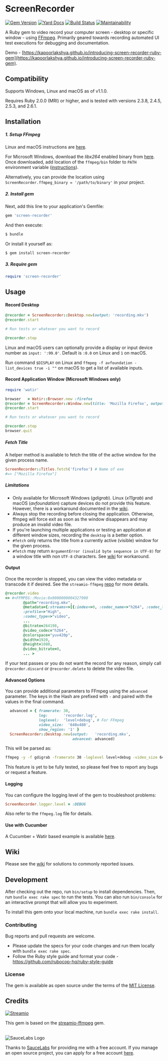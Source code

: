 # ScreenRecorder

[![Gem Version](https://badge.fury.io/rb/screen-recorder.svg)](https://badge.fury.io/rb/screen-recorder)
[![Yard Docs](http://img.shields.io/badge/yard-docs-blue.svg)](https://www.rubydoc.info/github/kapoorlakshya/screen-recorder/master)
[![Build Status](https://travis-ci.org/kapoorlakshya/screen-recorder.svg?branch=master)](https://travis-ci.org/kapoorlakshya/screen-recorder)
[![Maintainability](https://api.codeclimate.com/v1/badges/b6049dfee7375aed9bc8/maintainability)](https://codeclimate.com/github/kapoorlakshya/screen-recorder/maintainability)

A Ruby gem to video record your computer screen - desktop or specific
window - using [FFmpeg](https://www.ffmpeg.org/). Primarily
geared towards recording automated UI test executions for debugging
and documentation.

Demo - [https://kapoorlakshya.github.io/introducing-screen-recorder-ruby-gem](https://kapoorlakshya.github.io/introducing-screen-recorder-ruby-gem).

## Compatibility

Supports Windows, Linux and macOS as of v1.1.0.

Requires Ruby 2.0.0 (MRI) or higher, and is tested 
with versions 2.3.8, 2.4.5, 2.5.3, and 2.6.1.

## Installation

##### 1. Setup FFmpeg

Linux and macOS instructions are [here](https://www.ffmpeg.org/download.html). 

For Microsoft Windows, download the *libx264* enabled binary from [here](https://ffmpeg.zeranoe.com/builds/).
Once downloaded, add location of the `ffmpeg/bin` folder to `PATH` environment variable 
([instructions](https://windowsloop.com/install-ffmpeg-windows-10/)).

Alternatively, you can provide the location using 
`ScreenRecorder.ffmpeg_binary = '/path/to/binary'` in your project.

##### 2. Install gem

Next, add this line to your application's Gemfile:

```ruby
gem 'screen-recorder'
```

And then execute:

```bash
$ bundle
```

Or install it yourself as:

```bash
$ gem install screen-recorder
```

##### 3. Require gem

```ruby
require 'screen-recorder'
```

## Usage

#### Record Desktop

```ruby
@recorder = ScreenRecorder::Desktop.new(output: 'recording.mkv')
@recorder.start

# Run tests or whatever you want to record

@recorder.stop
```

Linux and macOS users can optionally provide a display or input device number as 
`input: ':99.0'`. Default is `:0.0` on Linux and `1` on macOS. 

Run command `$DISPLAY` on Linux and `ffmpeg -f avfoundation -list_devices true -i ""` on macOS to get a list of available
inputs.

#### Record Application Window (Microsoft Windows only)

```ruby
require 'watir'

browser   = Watir::Browser.new :firefox
@recorder = ScreenRecorder::Window.new(title: 'Mozilla Firefox', output: 'recording.mkv')
@recorder.start

# Run tests or whatever you want to record

@recorder.stop
browser.quit 
```

##### Fetch Title

A helper method is available to fetch the title of the active window
for the given process name.

```ruby
ScreenRecorder::Titles.fetch('firefox') # Name of exe
#=> ["Mozilla Firefox"]
```

##### Limitations

- Only available for Microsoft Windows (*gdigrab*). Linux (*x11grab*) and macOS 
(*avfoundation*) capture devices do not provide this feature. However, there
is a workaround documented in the [wiki](https://github.com/kapoorlakshya/screen-recorder/wiki/Window-recording-in-Linux-and-Mac).
- Always stop the recording before closing the application. Otherwise,
ffmpeg will force exit as soon as the window disappears and may produce
an invalid video file.
- If you're launching multiple applications or testing an application
at different window sizes, recording the `desktop` is a better option.
- `#fetch` only returns the title from a currently active (visible) window
for the given process.
- `#fetch` may return `ArgumentError (invalid byte sequence in UTF-8)`
for a window title with non `UTF-8` characters. See [wiki](https://github.com/kapoorlakshya/screen-recorder/wiki/Invalid-byte-sequence-in-UTF-8)
for workaround.

#### Output

Once the recorder is stopped, you can view the video metadata or transcode
it if desired. See the `streamio-ffmpeg` [repo](https://github.com/streamio/streamio-ffmpeg) for more details.

```ruby
@recorder.video
=> #<FFMPEG::Movie:0x0000000004327900 
        @path="recording.mkv", 
        @metadata={:streams=>[{:index=>0, :codec_name=>"h264", :codec_long_name=>"H.264 / AVC / MPEG-4 AVC / MPEG-4 part 10", 
        :profile=>"High", 
        :codec_type=>"video", 
        ...
        @bitrate=264198,
        @video_codec="h264", 
        @colorspace="yuv420p", 
        @width=1920, 
        @height=1080, 
        @video_bitrate=0,
        ... >
```

If your test passes or you do not want the record for any reason,
simply call `@recorder.discard` or `@recorder.delete` to delete
the video file. 

#### Advanced Options

You can provide additional parameters to FFmpeg using the `advanced` 
parameter. The keys in the Hash are prefixed with `-` and paired with the
values in the final command.

```ruby
  advanced = { framerate: 30,
               log:       'recorder.log',
               loglevel:  'level+debug', # For FFmpeg
               video_size:  '640x480',
               show_region: '1' }
  ScreenRecorder::Desktop.new(output:   'recording.mkv',
                              advanced: advanced)
```

This will be parsed as:

```bash
ffmpeg -y -f gdigrab -framerate 30 -loglevel level+debug -video_size 640x480 -show_region 1 -i desktop recording.mkv 2> recorder.log
```

This feature is yet to be fully tested, so please feel free 
to report any bugs or request a feature.

#### Logging

You can configure the logging level of the gem to troubleshoot problems:

```ruby
ScreenRecorder.logger.level = :DEBUG
```

Also refer to the `ffmpeg.log` file for details.

#### Use with Cucumber

A Cucumber + Watir based example is available 
[here](https://github.com/kapoorlakshya/cucumber-watir-test-recorder-example).

## Wiki

Please see the [wiki](https://github.com/kapoorlakshya/screen-recorder/wiki) for solutions to commonly reported issues.

## Development

After checking out the repo, run `bin/setup` to install dependencies. 
Then, run `bundle exec rake spec` to run the tests. You can also run 
`bin/console` for an interactive prompt that will allow you to experiment.

To install this gem onto your local machine, run `bundle exec rake install`. 

### Contributing

Bug reports and pull requests are welcome. 

- Please update the specs for your code changes and run them locally with `bundle exec rake spec`.
- Follow the Ruby style guide and format your code - <https://github.com/rubocop-hq/ruby-style-guide>

### License

The gem is available as open source under the terms of the [MIT License](https://opensource.org/licenses/MIT).

## Credits

[![Streamio](http://d253c4ja9jigvu.cloudfront.net/assets/small-logo.png)](http://streamio.com)

This gem is based on the [streamio-ffmpeg](https://github.com/streamio/streamio-ffmpeg) gem.
<br />
<br />

![SauceLabs Logo](https://saucelabs.com/content/images/logo.png)

Thanks to [SauceLabs](https://saucelabs.com) for providing me with a 
free account. If you manage an open source project, you can apply for 
a free account [here](https://saucelabs.com/open-source).
